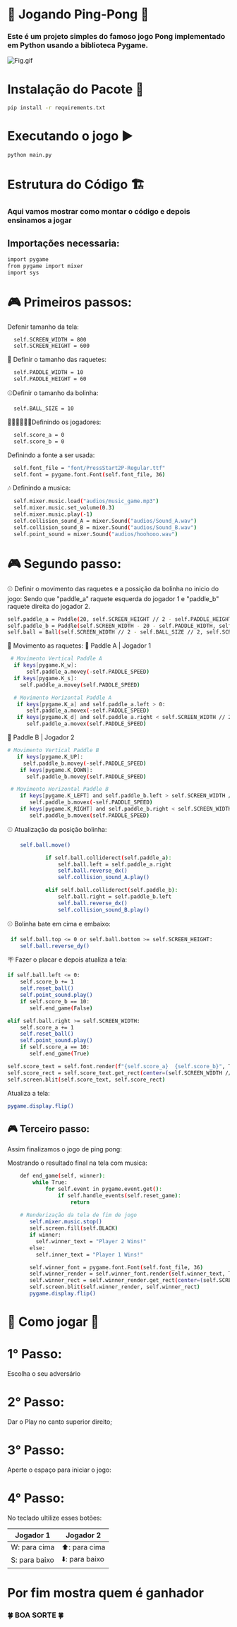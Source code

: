 # 🏓 Jogando Ping-Pong 🏓
### Este é um projeto simples do famoso jogo Pong implementado em Python usando a biblioteca Pygame.

![Fig.gif](parte.gif)

# Instalação do Pacote 🔧

```bash
pip install -r requirements.txt
```

# Executando o jogo ▶️

```bash
python main.py
```

# Estrutura do Código 🏗️ 

### Aqui vamos mostrar como montar o código e depois ensinamos a jogar

## Importações necessaria:
```bash
import pygame
from pygame import mixer
import sys
```

# 🎮 Primeiros passos:

Defenir tamanho da tela:

```bash
  self.SCREEN_WIDTH = 800
  self.SCREEN_HEIGHT = 600
```

🏓 Definir o tamanho das raquetes:
```bash
  self.PADDLE_WIDTH = 10
  self.PADDLE_HEIGHT = 60
```

⚾Definir o tamanho da bolinha:
```bash
  self.BALL_SIZE = 10
```

🤾🏽‍♂️🤾🏽‍♂️Definindo os jogadores:
```bash
  self.score_a = 0
  self.score_b = 0
```

Definindo a fonte a ser usada:
```bash
  self.font_file = "font/PressStart2P-Regular.ttf"
  self.font = pygame.font.Font(self.font_file, 36)
```

🎶 Definindo a musica:
```bash
  self.mixer.music.load("audios/music_game.mp3")
  self.mixer.music.set_volume(0.3)
  self.mixer.music.play(-1)
  self.collision_sound_A = mixer.Sound("audios/Sound_A.wav")
  self.collision_sound_B = mixer.Sound("audios/Sound_B.wav")
  self.point_sound = mixer.Sound("audios/hoohooo.wav")
```
# 🎮 Segundo passo:

⚾ Definir o movimento das raquetes e a possição da bolinha no inicio do jogo:
Sendo que "paddle_a" raquete esquerda do jogador 1 e "paddle_b" raquete direita do jogador 2.
```bash
self.paddle_a = Paddle(20, self.SCREEN_HEIGHT // 2 - self.PADDLE_HEIGHT // 2, self.PADDLE_WIDTH, self.PADDLE_HEIGHT, self)
self.paddle_b = Paddle(self.SCREEN_WIDTH - 20 - self.PADDLE_WIDTH, self.SCREEN_HEIGHT // 2 - self.PADDLE_HEIGHT // 2, self.PADDLE_WIDTH, self.PADDLE_HEIGHT, self)
self.ball = Ball(self.SCREEN_WIDTH // 2 - self.BALL_SIZE // 2, self.SCREEN_HEIGHT // 2 - self.BALL_SIZE // 2, self.BALL_SIZE, self.BALL_SPEED, self.BALL_SPEED)
```

🏓 Movimento as raquetes:
🤾 Paddle A | Jogador 1

```bash
 # Movimento Vertical Paddle A
  if keys[pygame.K_w]:
      self.paddle_a.movey(-self.PADDLE_SPEED)
  if keys[pygame.K_s]:
    self.paddle_a.movey(self.PADDLE_SPEED)

  # Movimento Horizontal Paddle A
   if keys[pygame.K_a] and self.paddle_a.left > 0:
      self.paddle_a.movex(-self.PADDLE_SPEED)
   if keys[pygame.K_d] and self.paddle_a.right < self.SCREEN_WIDTH // 2 - 70:
      self.paddle_a.movex(self.PADDLE_SPEED)
```

🤾 Paddle B | Jogador 2

```bash
# Movimento Vertical Paddle B
   if keys[pygame.K_UP]:
     self.paddle_b.movey(-self.PADDLE_SPEED)
    if keys[pygame.K_DOWN]:
      self.paddle_b.movey(self.PADDLE_SPEED)

 # Movimento Horizontal Paddle B
    if keys[pygame.K_LEFT] and self.paddle_b.left > self.SCREEN_WIDTH // 2 + 70:
       self.paddle_b.movex(-self.PADDLE_SPEED)
    if keys[pygame.K_RIGHT] and self.paddle_b.right < self.SCREEN_WIDTH:
       self.paddle_b.movex(self.PADDLE_SPEED)
```

⚾ Atualização da posição bolinha:

```bash
    self.ball.move()

            if self.ball.colliderect(self.paddle_a):
                self.ball.left = self.paddle_a.right
                self.ball.reverse_dx()
                self.collision_sound_A.play()

            elif self.ball.colliderect(self.paddle_b):
                self.ball.right = self.paddle_b.left
                self.ball.reverse_dx()
                self.collision_sound_B.play()
```

⚾ Bolinha bate em cima e embaixo:
```bash
 if self.ball.top <= 0 or self.ball.bottom >= self.SCREEN_HEIGHT:
    self.ball.reverse_dy()
```

🪧 Fazer o placar e depois atualiza a tela:
```bash
if self.ball.left <= 0:
    self.score_b += 1
    self.reset_ball()
    self.point_sound.play()
    if self.score_b == 10:
       self.end_game(False)

elif self.ball.right >= self.SCREEN_WIDTH:
    self.score_a += 1
    self.reset_ball()
    self.point_sound.play()
    if self.score_a == 10:
       self.end_game(True)

self.score_text = self.font.render(f"{self.score_a}  {self.score_b}", True, self.WHITE)
self.score_rect = self.score_text.get_rect(center=(self.SCREEN_WIDTH // 2, 30))
self.screen.blit(self.score_text, self.score_rect)
```

Atualiza a tela:
```bash
pygame.display.flip()
```

## 🎮 Terceiro passo:

Assim finalizamos o jogo de ping pong:

Mostrando o resultado final na tela com musica:

```bash
    def end_game(self, winner):
        while True:
            for self.event in pygame.event.get():
                if self.handle_events(self.reset_game):
                    return
             
    # Renderização da tela de fim de jogo
       self.mixer.music.stop()
       self.screen.fill(self.BLACK)
       if winner:
         self.winner_text = "Player 2 Wins!"
       else:
         self.inner_text = "Player 1 Wins!"

       self.winner_font = pygame.font.Font(self.font_file, 36)
       self.winner_render = self.winner_font.render(self.winner_text, True, self.WHITE)
       self.winner_rect = self.winner_render.get_rect(center=(self.SCREEN_WIDTH // 2, self.SCREEN_HEIGHT // 4))
       self.screen.blit(self.winner_render, self.winner_rect)
       pygame.display.flip()


```

# 🏓 Como jogar 🏓

# 1° Passo:
Escolha o seu adversário

# 2° Passo:
Dar o Play no canto superior direito;

# 3° Passo:
Aperte o espaço para iniciar o jogo:

# 4° Passo:
No teclado ultilize esses botões:

| Jogador 1 | Jogador 2 |
| --- | --- |
| W: para cima | ⬆️: para cima |
| S: para baixo | ⬇️: para baixo |


# Por fim mostra quem é ganhador

### 🍀 BOA SORTE 🍀 ###
